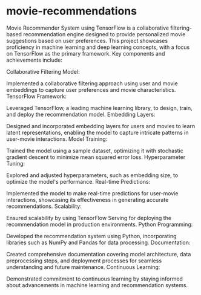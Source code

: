 # movie-recommendations
Movie Recommender System using TensorFlow is a 
collaborative filtering-based recommendation engine
designed to provide personalized movie suggestions
based on user preferences. This project showcases
proficiency in machine learning and deep learning 
concepts, with a focus on TensorFlow as the primary
framework. Key components and achievements include:

Collaborative Filtering Model:

Implemented a collaborative filtering approach using user and movie embeddings to capture user preferences and movie characteristics.
TensorFlow Framework:

Leveraged TensorFlow, a leading machine learning library, to design, train, and deploy the recommendation model.
Embedding Layers:

Designed and incorporated embedding layers for users and movies to learn latent representations, enabling the model to capture intricate patterns in user-movie interactions.
Model Training:

Trained the model using a sample dataset, optimizing it with stochastic gradient descent to minimize mean squared error loss.
Hyperparameter Tuning:

Explored and adjusted hyperparameters, such as embedding size, to optimize the model's performance.
Real-time Predictions:

Implemented the model to make real-time predictions for user-movie interactions, showcasing its effectiveness in generating accurate recommendations.
Scalability:

Ensured scalability by using TensorFlow Serving for deploying the recommendation model in production environments.
Python Programming:

Developed the recommendation system using Python, incorporating libraries such as NumPy and Pandas for data processing.
Documentation:

Created comprehensive documentation covering model architecture, data preprocessing steps, and deployment processes for seamless understanding and future maintenance.
Continuous Learning:

Demonstrated commitment to continuous learning by staying informed about advancements in machine learning and recommendation systems.
